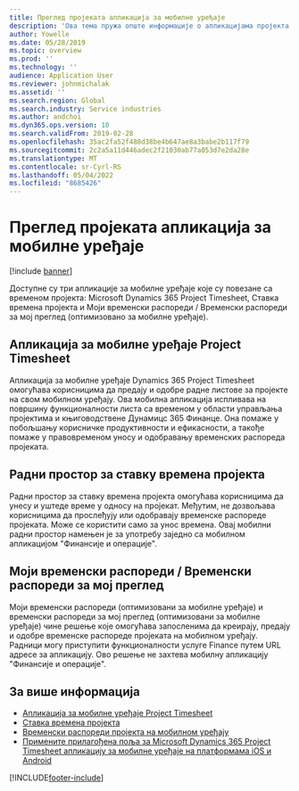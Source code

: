 ```yaml
---
title: Преглед пројеката апликација за мобилне уређаје
description: 'Ова тема пружа опште информације о апликацијама пројекта које се односе на време: Microsoft Dynamics 365 Project Timesheet, Ставка времена пројекта и Моји временски распореди / Временски распореди, које су доступне на мобилном уређају.'
author: Yowelle
ms.date: 05/28/2019
ms.topic: overview
ms.prod: ''
ms.technology: ''
audience: Application User
ms.reviewer: johnmichalak
ms.assetid: ''
ms.search.region: Global
ms.search.industry: Service industries
ms.author: andchoi
ms.dyn365.ops.version: 10
ms.search.validFrom: 2019-02-28
ms.openlocfilehash: 35ac2fa52f488d38be4b647ae8a3babe2b117f79
ms.sourcegitcommit: 2c2a5a11d446adec2f21030ab77a053d7e2da28e
ms.translationtype: MT
ms.contentlocale: sr-Cyrl-RS
ms.lasthandoff: 05/04/2022
ms.locfileid: "8685426"
---
```

# <a name="project-mobile-applications-overview"></a>Преглед пројеката апликација за мобилне уређаје

[!include [banner](../includes/banner.md)]

Доступне су три апликације за мобилне уређаје које су повезане са временом пројекта: Microsoft Dynamics 365 Project Timesheet, Ставка времена пројекта и Моји временски распореди / Временски распореди за мој преглед (оптимизовано за мобилне уређаје).

## <a name="project-timesheet-mobile-app"></a>Апликација за мобилне уређаје Project Timesheet

Апликација за мобилне уређаје Dynamics 365 Project Timesheet омогућава корисницима да предају и одобре радне листове за пројекте на свом мобилном уређају. Ова мобилна апликација испливава на површину функционалности листа са временом у области управљања пројектима и књиговодствене Дyнамицс 365 Финанце. Она помаже у побољшању корисничке продуктивности и ефикасности, а такође помаже у правовременом уносу и одобравању временских распореда пројеката.

## <a name="project-time-entry-workspace"></a>Радни простор за ставку времена пројекта

Радни простор за ставку времена пројекта омогућава корисницима да унесу и уштеде време у односу на пројекат. Међутим, не дозвољава корисницима да прослеђују или одобравају временске распореде пројеката. Може се користити само за унос времена. Овај мобилни радни простор намењен је за употребу заједно са мобилном апликацијом "Финансије и операције".

## <a name="my-timesheetstimesheets-for-my-review"></a>Моји временски распореди / Временски распореди за мој преглед

Моји временски распореди (оптимизовани за мобилне уређаје) и временски распореди за мој преглед (оптимизовани за мобилне уређаје) чине решење које омогућава запосленима да креирају, предају и одобре временске распореде пројеката на мобилном уређају. Радници могу приступити функционалности услуге Finance путем URL адресе за апликацију. Ово решење не захтева мобилну апликацију "Финансије и операције".

## <a name="for-more-information"></a>За више информација

- [Апликација за мобилне уређаје Project Timesheet](project-timesheet.md)
- [Ставка времена пројекта]( project-time-entry-mobile-workspace.md)
- [Временски распореди пројекта на мобилном уређају](Mobile-timesheets.md)
- [Примените прилагођена поља за Microsoft Dynamics 365 Project Timesheet апликацију за мобилне уређаје на платформама iOS и Android](custom-fields-mobile.md)


[!INCLUDE[footer-include](../includes/footer-banner.md)]